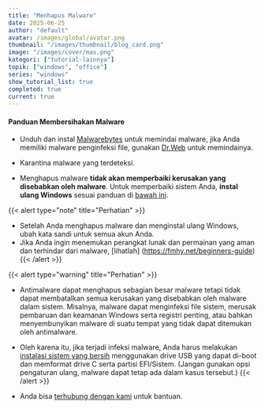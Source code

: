 ```yaml
---
title: "Menhapus Malware"
date: 2025-06-25
author: "default"
avatar: /images/global/avatar.png
thumbnail: "/images/thumbnail/blog_card.png"
image: "/images/cover/mas.png"
kategori: ["tutorial-lainnya"]
topik: ["windows", "office"]
series: "windows"
show_tutorial_list: true
completed: true
current: true 
---
```


#### Panduan Membersihakan Malware

- Unduh dan instal [Malwarebytes](https://downloads.malwarebytes.com/file/mb5-windows) untuk memindai malware, jika Anda memiliki malware penginfeksi file, gunakan [Dr.Web](https://free.drweb.com/download+cureit/gr) untuk memindainya.  

- Karantina malware yang terdeteksi.

- Menghapus malware **tidak akan memperbaiki kerusakan yang disebabkan oleh malware**. Untuk memperbaiki sistem Anda, **instal ulang Windows** sesuai panduan di [bawah ini](../clean-install-windows).

{{< alert type="note" title="Perhatian" >}}
- Setelah Anda menghapus malware dan menginstal ulang Windows, ubah kata sandi untuk semua akun Anda.
- Jika Anda ingin menemukan perangkat lunak dan permainan yang aman dan terhindar dari malware, [lihatlah] (https://fmhy.net/beginners-guide)
{{< /alert >}}

{{< alert type="warning" title="Perhatian" >}}
- Antimalware dapat menghapus sebagian besar malware tetapi tidak dapat membatalkan semua kerusakan yang disebabkan oleh malware dalam sistem. Misalnya, malware dapat menginfeksi file sistem, merusak pembaruan dan keamanan Windows serta registri penting, atau bahkan menyembunyikan malware di suatu tempat yang tidak dapat ditemukan oleh antimalware.

- Oleh karena itu, jika terjadi infeksi malware, Anda harus melakukan [instalasi sistem yang bersih](../clean-install-windows) menggunakan drive USB yang dapat di-boot dan memformat drive C serta partisi EFI/Sistem. (Jangan gunakan opsi pengaturan ulang, malware dapat tetap ada dalam kasus tersebut.)
{{< /alert >}}

- Anda bisa [terhubung dengan kami](../troubleshoot) untuk bantuan.